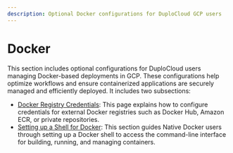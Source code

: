 ```yaml
---
description: Optional Docker configurations for DuploCloud GCP users
---
```


# Docker

This section includes optional configurations for DuploCloud users managing Docker-based deployments in GCP. These configurations help optimize workflows and ensure containerized applications are securely managed and efficiently deployed. It includes two subsections:&#x20;

* [Docker Registry Credentials](docker-registry-credentials.md): This page explains how to configure credentials for external Docker registries such as Docker Hub, Amazon ECR, or private repositories.&#x20;
* [Setting up a Shell for Docker](shell-access-for-docker.md): This section guides Native Docker users through setting up a Docker shell to access the command-line interface for building, running, and managing containers.&#x20;

